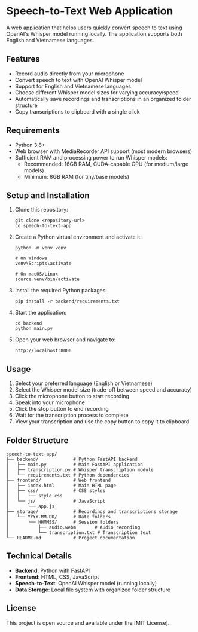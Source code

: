 # Speech-to-Text Web Application

A web application that helps users quickly convert speech to text using OpenAI's Whisper model running locally. The application supports both English and Vietnamese languages.

## Features

- Record audio directly from your microphone
- Convert speech to text with OpenAI Whisper model
- Support for English and Vietnamese languages
- Choose different Whisper model sizes for varying accuracy/speed
- Automatically save recordings and transcriptions in an organized folder structure
- Copy transcriptions to clipboard with a single click

## Requirements

- Python 3.8+
- Web browser with MediaRecorder API support (most modern browsers)
- Sufficient RAM and processing power to run Whisper models:
  - Recommended: 16GB RAM, CUDA-capable GPU (for medium/large models)
  - Minimum: 8GB RAM (for tiny/base models)

## Setup and Installation

1. Clone this repository:
   ```
   git clone <repository-url>
   cd speech-to-text-app
   ```

2. Create a Python virtual environment and activate it:
   ```
   python -m venv venv
   
   # On Windows
   venv\Scripts\activate
   
   # On macOS/Linux
   source venv/bin/activate
   ```

3. Install the required Python packages:
   ```
   pip install -r backend/requirements.txt
   ```

4. Start the application:
   ```
   cd backend
   python main.py
   ```

5. Open your web browser and navigate to:
   ```
   http://localhost:8000
   ```

## Usage

1. Select your preferred language (English or Vietnamese)
2. Select the Whisper model size (trade-off between speed and accuracy)
3. Click the microphone button to start recording
4. Speak into your microphone
5. Click the stop button to end recording
6. Wait for the transcription process to complete
7. View your transcription and use the copy button to copy it to clipboard

## Folder Structure

```
speech-to-text-app/
├── backend/             # Python FastAPI backend
│   ├── main.py          # Main FastAPI application
│   ├── transcription.py # Whisper transcription module
│   └── requirements.txt # Python dependencies
├── frontend/            # Web frontend
│   ├── index.html       # Main HTML page
│   ├── css/             # CSS styles
│   │   └── style.css
│   └── js/              # JavaScript
│       └── app.js
├── storage/             # Recordings and transcriptions storage
│   └── YYYY-MM-DD/      # Date folders
│       └── HHMMSS/      # Session folders
│           ├── audio.webm       # Audio recording
│           └── transcription.txt # Transcription text
└── README.md            # Project documentation
```

## Technical Details

- **Backend**: Python with FastAPI
- **Frontend**: HTML, CSS, JavaScript
- **Speech-to-Text**: OpenAI Whisper model (running locally)
- **Data Storage**: Local file system with organized folder structure

## License

This project is open source and available under the [MIT License]. 